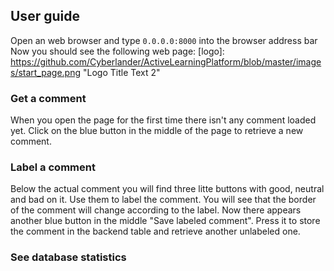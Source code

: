 ## User guide
Open an web browser and type ```0.0.0.0:8000``` into the browser address bar
Now you should see the following web page:
[logo]: https://github.com/Cyberlander/ActiveLearningPlatform/blob/master/images/start_page.png "Logo Title Text 2"
### Get a comment
When you open the page for the first time there isn't any comment loaded yet.
Click on the blue button in the middle of the page to retrieve a new comment.

### Label a comment
Below the actual comment you will find three litte buttons with good, neutral and
bad on it.  Use them to label the comment. You will see that the border of the
comment will change according to the label. Now there appears another blue button
in the middle "Save labeled comment". Press it to store the comment in the backend
table and retrieve another unlabeled one.

### See database statistics
